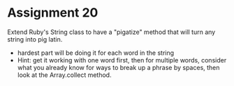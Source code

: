 # Assignment 20

Extend Ruby's String class to have a "pigatize" method that will turn any string into pig latin.

* hardest part will be doing it for each word in the string
* Hint: get it working with one word first, then for multiple words, consider what you already know for ways to break up a phrase by spaces, then look at the Array.collect method.
